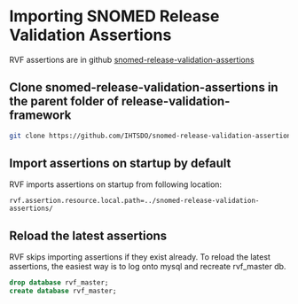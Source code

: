 # Importing SNOMED Release Validation Assertions

RVF assertions are in github [snomed-release-validation-assertions](https://github.com/IHTSDO/snomed-release-validation-assertions)

## Clone snomed-release-validation-assertions in the parent folder of release-validation-framework

```bash
git clone https://github.com/IHTSDO/snomed-release-validation-assertions.git
```
## Import assertions on startup by default

RVF imports assertions on startup from following location:
```properties
rvf.assertion.resource.local.path=../snomed-release-validation-assertions/
```

## Reload the latest assertions

RVF skips importing assertions if they exist already. To reload the latest assertions, the easiest way is to log onto mysql and recreate rvf_master db.

```sql
drop database rvf_master;
create database rvf_master;
```
